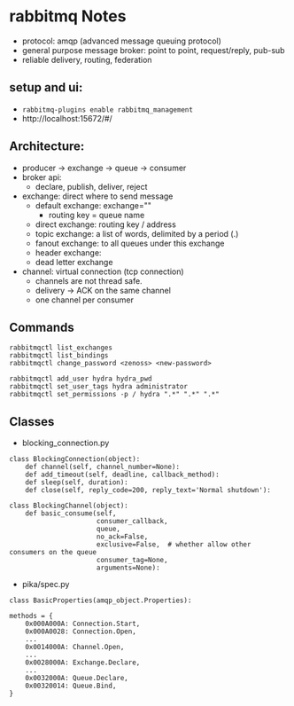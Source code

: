 # rabbitmq Notes
* protocol: amqp (advanced message queuing protocol)
* general purpose message broker: point to point, request/reply, pub-sub
* reliable delivery, routing, federation

## setup and ui:
* `rabbitmq-plugins enable rabbitmq_management`
* http://localhost:15672/#/

## Architecture:
* producer -> exchange -> queue -> consumer
* broker api:
    * declare, publish, deliver, reject
* exchange: direct where to send message
    * default exchange: exchange=""
        * routing key = queue name
    * direct exchange: routing key / address
    * topic exchange: a list of words, delimited by a period (.)
    * fanout exchange: to all queues under this exchange
    * header exchange:
    * dead letter exchange
* channel: virtual connection (tcp connection)
    * channels are not thread safe.
    * delivery -> ACK on the same channel
    * one channel per consumer

## Commands
```
rabbitmqctl list_exchanges
rabbitmqctl list_bindings
rabbitmqctl change_password <zenoss> <new-password>

rabbitmqctl add_user hydra hydra_pwd
rabbitmqctl set_user_tags hydra administrator
rabbitmqctl set_permissions -p / hydra ".*" ".*" ".*"
```

## Classes
* blocking_connection.py
```
class BlockingConnection(object):
    def channel(self, channel_number=None):
    def add_timeout(self, deadline, callback_method):
    def sleep(self, duration):
    def close(self, reply_code=200, reply_text='Normal shutdown'):

class BlockingChannel(object):
    def basic_consume(self,
                      consumer_callback,
                      queue,
                      no_ack=False,
                      exclusive=False,  # whether allow other consumers on the queue
                      consumer_tag=None,
                      arguments=None):
```
* pika/spec.py
```
class BasicProperties(amqp_object.Properties):

methods = {
    0x000A000A: Connection.Start,
    0x000A0028: Connection.Open,
    ...
    0x0014000A: Channel.Open,
    ...
    0x0028000A: Exchange.Declare,
    ...
    0x0032000A: Queue.Declare,
    0x00320014: Queue.Bind,
}
```
